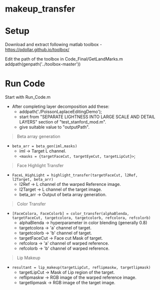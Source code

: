 # makeup_transfer

# Setup
Download and extract following matlab toolbox - 
https://pdollar.github.io/toolbox/

Edit the path of the toolbox in Code_Final/GetLandMarks.m
addpath(genpath('../toolbox-master'))

# Run Code
Start with Run_Code.m


* After completing layer decomposition add these: 
  * addpath('./PoissonLaplaceEditingDemo'); 
  * start from "SEPARATE LIGHTNESS INTO LARGE SCALE AND DETAIL LAYERS" section of "test_stanford_mod.m".
  * give suitable value to "outputPath".


> Beta array generation
* `beta_arr = beta_gen(iml,masks)`
   * iml &#8594; Target L channel. 
   * `<masks = {targetFaceCut, targetEyeCut, targetLipCut}>`;  

> Face Highlight Transfer 
* `FaceL_HighLight = highlight_transfer(targetFaceCut, l2Ref, l2Target, beta_arr)`
  * l2Ref &#8594; L channel of the warped Reference image. 
  * l2Target &#8594; L channel of the target image. 
  * beta_arr &#8594; Output of beta array generation. 

> Color Transfer
* `[FaceColora, FaceColorb] = color_transfer(alphaBlenda, targetFaceCut, targetcolora, targetcolorb, refcolora, refcolorb)`
    * alphaBlenda &#8594; hyperparameter in color blending (generally 0.8)
    * targetcolora &#8594; 'a' channel of target. 
    * targetcolorb &#8594; 'b' channel of target.
    * targetFaceCut &#8594; Face cut Mask of target.
    * refcolora &#8594; 'a' channel of warped reference.
    * refcolorb &#8594; 'b' channel of warped reference.

> Lip Makeup 
* `resultant = lip_makeup(targetLipCut, reflipmaskw, targetlipmask)`
    * targetLipCut &#8594; Mask of Lip region of the  target. 
    * reflipmaskw &#8594; RGB image of the warped reference image.
    * targetlipmask &#8594; RGB image of the target image.

